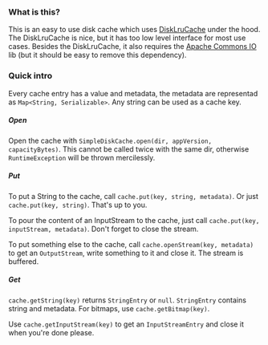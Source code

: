 ### What is this?

This is an easy to use disk cache which uses [DiskLruCache](https://github.com/JakeWharton/DiskLruCache) under the hood. The DiskLruCache is nice, but it has too low level interface for most use cases. Besides the DiskLruCache, it also requires the [Apache Commons IO](http://commons.apache.org/proper/commons-io) lib (but it should be easy to remove this dependency).

### Quick intro

Every cache entry has a value and metadata, the metadata are representad as `Map<String, Serializable>`. Any string can be used as a cache key.

##### Open

Open the cache with `SimpleDiskCache.open(dir, appVersion, capacityBytes)`. This cannot be called twice with the same dir, otherwise `RuntimeException` will be thrown mercilessly.

##### Put

To put a String to the cache, call `cache.put(key, string, metadata)`. Or just `cache.put(key, string)`. That's up to you.

To pour the content of an InputStream to the cache, just call `cache.put(key, inputStream, metadata)`. Don't forget to close the stream.

To put something else to the cache, call `cache.openStream(key, metadata)` to get an `OutputStream`, write something to it and close it. The stream is buffered.

##### Get

`cache.getString(key)` returns `StringEntry` or `null`. `StringEntry` contains string and metadata. For bitmaps, use `cache.getBitmap(key)`.

Use `cache.getInputStream(key)` to get an `InputStreamEntry` and close it when you're done please.
